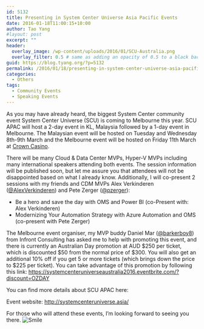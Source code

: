 ```yaml
---
id: 5132
title: Presenting in System Center Universe Asia Pacific Events
date: 2016-01-18T11:00:15+10:00
author: Tao Yang
#layout: post
excerpt: ""
header:
  overlay_image: /wp-content/uploads/2016/01/SCU-Australia.png
  overlay_filter: 0.5 # same as adding an opacity of 0.5 to a black background
guid: https://blog.tyang.org/?p=5132
permalink: /2016/01/18/presenting-in-system-center-universe-asia-pacific-events/
categories:
  - Others
tags:
  - Community Events
  - Speaking Events
---
```

As you may have already heard, the biggest System Center community event System Center Universe (SCU) is coming to Melbourne this year. SCU APAC will host a 2-day event in KL, Malaysia followed by a 1-day event in Melbourne. The Malaysian event will be hosted on Tuesday and Wednesday 8th-9th March and the Melbourne event will be hosted on Friday 11th March at <a href="https://www.crownmelbourne.com.au/">Crown Casino</a>.

There will be many Cloud & Data Center MVPs, Hyper-V MVPs including many international speakers attending both events. The session information will be published soon, but let me assure you that attendees will not be disappointed based on what I already know. Additionally, I will co-present 2 sessions with my friends and CDM MVPs Alex Verkinderen (<a href="https://twitter.com/AlexVerkinderen">@AlexVerkinderen</a>) and Pete Zerger (<a href="https://twitter.com/pzerger">@pzerger</a>):

* Be a hero and save the day with OMS and Power BI (co-Present with: Alex Verkinderen)
* Modernizing Your Automation Strategy with Azure Automation and OMS (co-present with Pete Zerger)

The Melbourne event organiser, my MVP buddy Daniel Mar (<a href="https://twitter.com/barkerboy8">@barkerboy8</a>) from Infront Consulting has asked me to help with promoting this event, and there is currently an Australian Day promotion at AUD $250 per ticket, which is discounted $50 from the normal price of $300. You will also get an additional 10% off if you get 5 or more tickets (which brings down the price to $225 per ticket). You can take advantage of this promotion by following this link: <a href="https://systemcenteruniverseaustralia2016.eventbrite.com/?discount=OZDAY">https://systemcenteruniverseaustralia2016.eventbrite.com/?discount=OZDAY</a>

You can find more details about SCU APAC here:

Event website: <a href="http://systemcenteruniverse.asia/">http://systemcenteruniverse.asia/</a>

For those who will attend these events, I’m looking forward to seeing you there. <img class="wlEmoticon wlEmoticon-smile" style="border-style: none;" src="https://blog.tyang.org/wp-content/uploads/2016/01/wlEmoticon-smile.png" alt="Smile" />